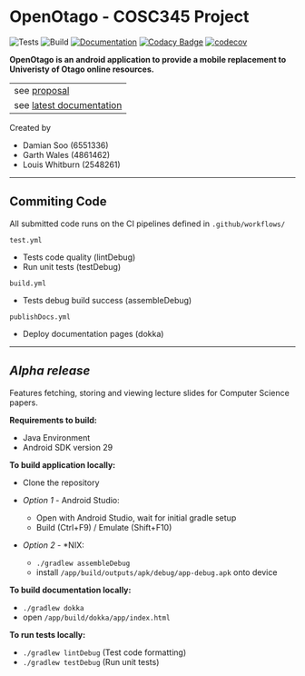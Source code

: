 # OpenOtago - COSC345 Project
![Tests](https://github.com/GenericPath/345/workflows/Tests/badge.svg) ![Build](https://github.com/GenericPath/345/workflows/Build/badge.svg) [![Documentation](https://github.com/GenericPath/345/workflows/Documentation/badge.svg)](https://zyviax.github.io/345Documentation/app/index.html) [![Codacy Badge](https://app.codacy.com/project/badge/Grade/69862f4fa1f84105979181bf83eb4340)](https://www.codacy.com/manual/garth.dhnz/345?utm_source=github.com&amp;utm_medium=referral&amp;utm_content=GenericPath/345&amp;utm_campaign=Badge_Grade) [![codecov](https://codecov.io/gh/GenericPath/345/branch/master/graph/badge.svg)](https://codecov.io/gh/GenericPath/345)

**OpenOtago is an android application to provide a mobile replacement to Univeristy of Otago online resources.**

<table>
<tr>
    <td>see <a href="https://github.com/GenericPath/345/blob/master/proposal/proposal.pdf">proposal</a></td> 
</tr>

<tr>
    <td>see <a href="https://zyviax.github.io/345Documentation/app/index.html">latest documentation</a></td>
</tr>
</table>

Created by
-   Damian Soo (6551336)
-   Garth Wales (4861462)
-   Louis Whitburn (2548261)

---
## **Commiting Code** 
All submitted code runs on the CI pipelines defined in ```.github/workflows/```

```test.yml```

-   Tests code quality (lintDebug)
-   Run unit tests (testDebug)
 
```build.yml```

-   Tests debug build success (assembleDebug)  

```publishDocs.yml```

-   Deploy documentation pages (dokka)

---
## *Alpha release* 
Features fetching, storing and viewing lecture slides for Computer Science papers.

**Requirements to build:**

-   Java Environment
-   Android SDK version 29 

**To build application locally:**

-   Clone the repository

-   *Option 1* - Android Studio:
    -   Open with Android Studio, wait for initial gradle setup
    -   Build (Ctrl+F9) / Emulate (Shift+F10)

-   *Option 2* - *NIX:
    -   ```./gradlew assembleDebug```
    -   install ```/app/build/outputs/apk/debug/app-debug.apk``` onto device

**To build documentation locally:**

-   ```./gradlew dokka```
-   open ```/app/build/dokka/app/index.html```

**To run tests locally:**

-   ```./gradlew lintDebug``` (Test code formatting)
-   ```./gradlew testDebug``` (Run unit tests)
